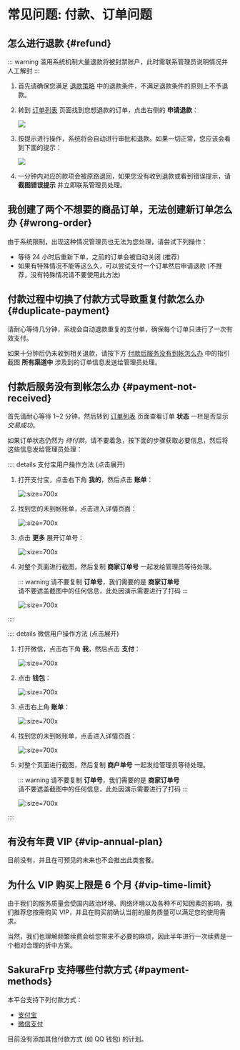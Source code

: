 # 常见问题: 付款、订单问题

## 怎么进行退款 {#refund}

::: warning
滥用系统机制大量退款将被封禁账户，此时需联系管理员说明情况并人工解封
:::

1. 首先请确保您满足 [退款策略](https://www.natfrp.com/policy/refund ':target=_blank') 中的退款条件，不满足退款条件的原则上不予退款。

2. 转到 [订单列表](https://www.natfrp.com/purchase/list ':target=_blank') 页面找到您想退款的订单，点击右侧的 **申请退款**：

   ![](./_images/payment-refund-0.png)

3. 按提示进行操作，系统将会自动进行审批和退款。如果一切正常，您应该会看到下面的提示：

   ![](./_images/payment-refund-1.png)

4. 一分钟内对应的款项会被原路退回，如果您没有收到退款或看到错误提示，请 **截图错误提示** 并立即联系管理员处理。

## 我创建了两个不想要的商品订单，无法创建新订单怎么办 {#wrong-order}

由于系统限制，出现这种情况管理员也无法为您处理，请尝试下列操作：

- 等待 24 小时后重新下单，之前的订单会被自动关闭 (推荐)
- 如果有特殊情况不能等这么久，可以尝试支付一个订单然后申请退款 (不推荐，没有特殊情况请不要使用此方法)

## 付款过程中切换了付款方式导致重复付款怎么办 {#duplicate-payment}

请耐心等待几分钟，系统会自动退款重复的支付单，确保每个订单只进行了一次有效支付。

如果十分钟后仍未收到相关退款，请按下方 [付款后服务没有到帐怎么办](#payment-not-received) 中的指引截图 **所有渠道中** 涉及到的订单信息发送给管理员处理。

## 付款后服务没有到帐怎么办 {#payment-not-received}

首先请耐心等待 1~2 分钟，然后转到 [订单列表](https://www.natfrp.com/purchase/list ':target=_blank') 页面查看订单 **状态** 一栏是否显示 *交易成功*。

如果订单状态仍然为 *待付款*，请不要着急，按下面的步骤获取必要信息，然后将这些信息发给管理员处理：

:::: details 支付宝用户操作方法 (点击展开)

1. 打开支付宝，点击右下角 **我的**，然后点击 **账单**：

   ![](./_images/payment-recover-alipay-0.png ':size=700x')

2. 找到您的未到帐账单，点击进入详情页面：

   ![](./_images/payment-recover-alipay-1.png ':size=700x')

3. 点击 **更多** 展开订单号：

   ![](./_images/payment-recover-alipay-2.png ':size=700x')

4. 对整个页面进行截图，然后复制 **商家订单号** 一起发给管理员等待处理。

   ::: warning
   请不要复制 **订单号**，我们需要的是 **商家订单号**  
   请不要遮盖截图中的任何信息，此处因演示需要进行了打码
   :::

   ![](./_images/payment-recover-alipay-3.png ':size=700x')

::::

:::: details 微信用户操作方法 (点击展开)

1. 打开微信，点击右下角 **我**，然后点击 **支付**：

   ![](./_images/payment-recover-wechat-0.png ':size=700x')

2. 点击 **钱包**：

   ![](./_images/payment-recover-wechat-1.png ':size=700x')

3. 点击右上角 **账单**：

   ![](./_images/payment-recover-wechat-2.png ':size=700x')

4. 找到您的未到帐账单，点击进入详情页面：

   ![](./_images/payment-recover-wechat-3.png ':size=700x')

5. 对整个页面进行截图，然后复制 **商户单号** 一起发给管理员等待处理。

   ::: warning
   请不要复制 **订单号**，我们需要的是 **商家订单号**  
   请不要遮盖截图中的任何信息，此处因演示需要进行了打码
   :::
   
   ![](./_images/payment-recover-wechat-4.png ':size=700x')

::::

## 有没有年费 VIP {#vip-annual-plan}

目前没有，并且在可预见的未来也不会推出此类套餐。

## 为什么 VIP 购买上限是 6 个月 {#vip-time-limit}

由于我们的服务质量会受国内政治环境、网络环境以及各种不可知因素的影响，我们推荐您按需购买 VIP，并且在购买前确认当前的服务质量可以满足您的使用需求。

当然，我们也理解频繁续费会给您带来不必要的麻烦，因此半年进行一次续费是一个相对合理的折中方案。

## SakuraFrp 支持哪些付款方式 {#payment-methods}

本平台支持下列付款方式：

- [支付宝](https://www.alipay.com/ ':target=_blank')
- [微信支付](https://pay.weixin.qq.com/ ':target=_blank')

目前没有添加其他付款方式 (如 QQ 钱包) 的计划。
